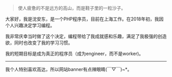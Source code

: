 > 使人疲惫的不是远方的高山，而是鞋子里的一粒沙子。

大家好，我是沈安东，是一个PHP程序员，目前在上海工作。在2018年初，我因个人兴趣决定学习编程。

我非常庆幸当时做了这个决定，编程带给了我成就感和乐趣，满足了我极强的创造欲，同时也改变了我的学习习惯。

我的短期目标是成为真正的程序员（成为engineer，而不是worker)。

---
我个人特别喜欢高达，所以网站banner有点辣眼睛(￣▽￣)~*。
